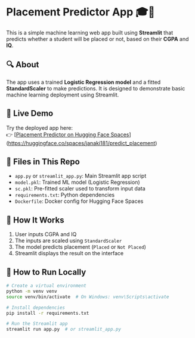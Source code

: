 # Placement Predictor App 🎓💼

This is a simple machine learning web app built using **Streamlit** that predicts whether a student will be placed or not, based on their **CGPA** and **IQ**.

## 🔍 About

The app uses a trained **Logistic Regression model** and a fitted **StandardScaler** to make predictions. It is designed to demonstrate basic machine learning deployment using Streamlit.

## 🚀 Live Demo

Try the deployed app here:  
👉 [[Placement Predictor on Hugging Face Spaces](https://huggingface.co/spaces/<your-username>/<your-space-name>)](https://huggingface.co/spaces/janaki181/predict_placement)

## 📁 Files in This Repo

- `app.py` or `streamlit_app.py`: Main Streamlit app script
- `model.pkl`: Trained ML model (Logistic Regression)
- `sc.pkl`: Pre-fitted scaler used to transform input data
- `requirements.txt`: Python dependencies
- `Dockerfile`: Docker config for Hugging Face Spaces

## 🧠 How It Works

1. User inputs CGPA and IQ
2. The inputs are scaled using `StandardScaler`
3. The model predicts placement (`Placed` or `Not Placed`)
4. Streamlit displays the result on the interface

## 🔧 How to Run Locally

```bash
# Create a virtual environment
python -m venv venv
source venv/bin/activate  # On Windows: venv\Scripts\activate

# Install dependencies
pip install -r requirements.txt

# Run the Streamlit app
streamlit run app.py  # or streamlit_app.py

